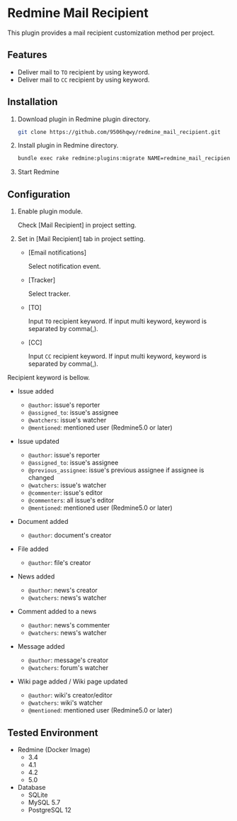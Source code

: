 # Redmine Mail Recipient

This plugin provides a mail recipient customization method per project.

## Features

- Deliver mail to `TO` recipient by using keyword.
- Deliver mail to `CC` recipient by using keyword.

## Installation

1. Download plugin in Redmine plugin directory.
   ```sh
   git clone https://github.com/9506hqwy/redmine_mail_recipient.git
   ```
2. Install plugin in Redmine directory.
   ```sh
   bundle exec rake redmine:plugins:migrate NAME=redmine_mail_recipient RAILS_ENV=production
   ```
3. Start Redmine

## Configuration

1. Enable plugin module.

   Check [Mail Recipient] in project setting.

2. Set in [Mail Recipient] tab in project setting.

   - [Email notifications]

     Select notification event.

   - [Tracker]

     Select tracker.

   - [TO]

     Input `TO` recipient keyword.
     If input multi keyword, keyword is separated by comma(,).

   - [CC]

     Input `CC` recipient keyword.
     If input multi keyword, keyword is separated by comma(,).

Recipient keyword is bellow.

- Issue added

  - `@author`: issue's reporter
  - `@assigned_to`: issue's assignee
  - `@watchers`: issue's watcher
  - `@mentioned`: mentioned user (Redmine5.0 or later)

- Issue updated

  - `@author`: issue's reporter
  - `@assigned_to`: issue's assignee
  - `@previous_assignee`:  issue's previous assignee if assignee is changed
  - `@watchers`: issue's watcher
  - `@commenter`: issue's editor
  - `@commenters`: all issue's editor
  - `@mentioned`: mentioned user (Redmine5.0 or later)

- Document added

  - `@author`: document's creator

- File added

  - `@author`: file's creator

- News added

  - `@author`: news's creator
  - `@watchers`: news's watcher

- Comment added to a news

  - `@author`: news's commenter
  - `@watchers`: news's watcher

- Message added

  - `@author`: message's creator
  - `@watchers`: forum's watcher

- Wiki page added / Wiki page updated

  - `@author`: wiki's creator/editor
  - `@watchers`: wiki's watcher
  - `@mentioned`: mentioned user (Redmine5.0 or later)

## Tested Environment

* Redmine (Docker Image)
  * 3.4
  * 4.1
  * 4.2
  * 5.0
* Database
  * SQLite
  * MySQL 5.7
  * PostgreSQL 12
